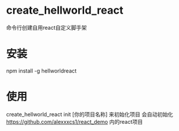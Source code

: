 # create_hellworld_react
命令行创建自用react自定义脚手架

# 安装

npm install -g hellworldreact

# 使用

create_hellworld_react init [你的项目名称] 来初始化项目
会自动初始化 https://github.com/alexxxcs1/react_demo 内的react项目
